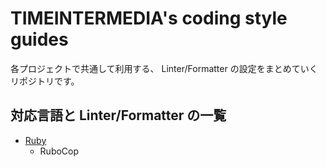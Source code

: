 # TIMEINTERMEDIA's coding style guides
各プロジェクトで共通して利用する、 Linter/Formatter の設定をまとめていくリポジトリです。

## 対応言語と Linter/Formatter の一覧
- [Ruby](ruby/README.md)
  - RuboCop
